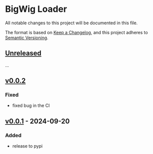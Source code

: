 # BigWig Loader

All notable changes to this project will be documented in this file.

The format is based on [Keep a Changelog](https://keepachangelog.com/en/1.0.0/),
and this project adheres to [Semantic Versioning](https://semver.org/spec/v2.0.0.html).


## [Unreleased]
...

## [v0.0.2]
### Fixed
- fixed bug in the CI

## [v0.0.1] - 2024-09-20
### Added
- release to pypi

[Unreleased]: https://github.com/pfizer-opensource/bigwig-loader/compare/v0.0.2...HEAD
[v0.0.2]: https://github.com/pfizer-opensource/bigwig-loader/compare/v0.0.1...v0.0.2
[v0.0.1]: https://github.com/pfizer-opensource/bigwig-loader/tree/v0.0.1
